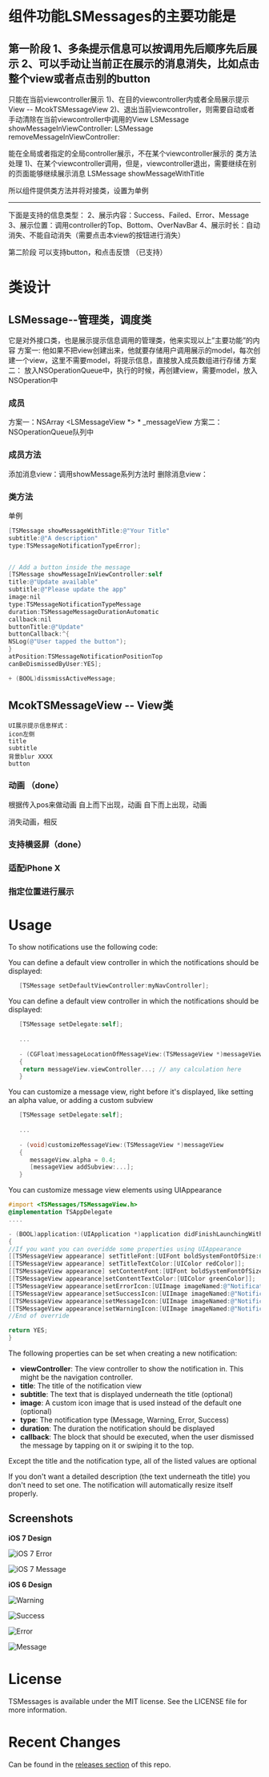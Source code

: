 # 组件功能LSMessages的主要功能是
第一阶段
1、多条提示信息可以按调用先后顺序先后展示
2、可以手动让当前正在展示的消息消失，比如点击整个view或者点击别的button
----
只能在当前viewcontroller展示
1)、在目的viewcontroller内或者全局展示提示View -- McokTSMessageView
2)、退出当前viewcontroller，则需要自动或者手动清除在当前viewcontroller中调用的View
LSMessage showMessageInViewController:
LSMessage removeMessageInViewController:

能在全局或者指定的全局controller展示，不在某个viewcontroller展示的
类方法处理
1)、在某个viewcontroller调用，但是，viewcontroller退出，需要继续在别的页面能够继续展示消息
LSMessage showMessageWithTitle


所以组件提供类方法并将对接类，设置为单例


----
下面是支持的信息类型：
2、展示内容：Success、Failed、Error、Message
3、展示位置：调用controller的Top、Bottom、OverNavBar
4、展示时长：自动消失、不能自动消失（需要点击本view的按钮进行消失）



第二阶段
可以支持button，和点击反馈 （已支持）


# 类设计

## LSMessage--管理类，调度类
它是对外接口类，也是展示提示信息调用的管理类，他来实现以上”主要功能”的内容
方案一:
他如果不把view创建出来，他就要存储用户调用展示的model，每次创建一个view，这里不需要model，将提示信息，直接放入成员数组进行存储
方案二：
放入NSOperationQueue中，执行的时候，再创建view，需要model，放入NSOperation中


### 成员
方案一：NSArray <LSMessageView *> * _messageView
方案二：NSOperationQueue队列中


### 成员方法
添加消息view：调用showMessage系列方法时
删除消息view：

### 类方法
单例

```objective-c
[TSMessage showMessageWithTitle:@"Your Title"
subtitle:@"A description"
type:TSMessageNotificationTypeError];


// Add a button inside the message
[TSMessage showMessageInViewController:self
title:@"Update available"
subtitle:@"Please update the app"
image:nil
type:TSMessageNotificationTypeMessage
duration:TSMessageMessageDurationAutomatic
callback:nil
buttonTitle:@"Update"
buttonCallback:^{
NSLog(@"User tapped the button");
}
atPosition:TSMessageNotificationPositionTop
canBeDismissedByUser:YES];

+ (BOOL)dissmissActiveMessage;
```


## McokTSMessageView -- View类
```o
UI展示提示信息样式：
icon左侧
title
subtitle
背景blur XXXX
button
```
### 动画 （done）
根据传入pos来做动画
自上而下出现，动画
自下而上出现，动画

消失动画，相反

### 支持横竖屏（done）
### 适配iPhone X
### 指定位置进行展示

# Usage

To show notifications use the following code:


You can define a default view controller in which the notifications should be displayed:
```objective-c
   [TSMessage setDefaultViewController:myNavController];
```

You can define a default view controller in which the notifications should be displayed:
```objective-c
   [TSMessage setDelegate:self];
   
   ...
   
   - (CGFloat)messageLocationOfMessageView:(TSMessageView *)messageView
   {
    return messageView.viewController...; // any calculation here
   }
```

You can customize a message view, right before it's displayed, like setting an alpha value, or adding a custom subview
```objective-c
   [TSMessage setDelegate:self];
   
   ...
   
   - (void)customizeMessageView:(TSMessageView *)messageView
   {
      messageView.alpha = 0.4;
      [messageView addSubview:...];
   }
```

You can customize message view elements using UIAppearance
```objective-c
#import <TSMessages/TSMessageView.h>
@implementation TSAppDelegate
....

- (BOOL)application:(UIApplication *)application didFinishLaunchingWithOptions:(NSDictionary *)launchOptions
{
//If you want you can overidde some properties using UIAppearance
[[TSMessageView appearance] setTitleFont:[UIFont boldSystemFontOfSize:6]];
[[TSMessageView appearance] setTitleTextColor:[UIColor redColor]];
[[TSMessageView appearance] setContentFont:[UIFont boldSystemFontOfSize:10]];
[[TSMessageView appearance]setContentTextColor:[UIColor greenColor]];
[[TSMessageView appearance]setErrorIcon:[UIImage imageNamed:@"NotificationButtonBackground"]];
[[TSMessageView appearance]setSuccessIcon:[UIImage imageNamed:@"NotificationButtonBackground"]];
[[TSMessageView appearance]setMessageIcon:[UIImage imageNamed:@"NotificationButtonBackground"]];
[[TSMessageView appearance]setWarningIcon:[UIImage imageNamed:@"NotificationButtonBackground"]];
//End of override

return YES;
}
```



The following properties can be set when creating a new notification:

* **viewController**: The view controller to show the notification in. This might be the navigation controller.
* **title**: The title of the notification view
* **subtitle**: The text that is displayed underneath the title (optional)
* **image**: A custom icon image that is used instead of the default one (optional)
* **type**: The notification type (Message, Warning, Error, Success)
* **duration**: The duration the notification should be displayed
* **callback**: The block that should be executed, when the user dismissed the message by tapping on it or swiping it to the top.

Except the title and the notification type, all of the listed values are optional

If you don't want a detailed description (the text underneath the title) you don't need to set one. The notification will automatically resize itself properly. 

## Screenshots

**iOS 7 Design**

![iOS 7 Error](http://www.toursprung.com/wp-content/uploads/2013/09/error_ios7.png)

![iOS 7 Message](http://www.toursprung.com/wp-content/uploads/2013/09/warning_ios7.png)

**iOS 6 Design**

![Warning](http://www.toursprung.com/wp-content/uploads/2013/04/iNotificationWarning.png)

![Success](http://www.toursprung.com/wp-content/uploads/2013/04/iNotificationSuccess.png)

![Error](http://www.toursprung.com/wp-content/uploads/2013/04/iNotificationError.png)

![Message](http://www.toursprung.com/wp-content/uploads/2013/04/iNotificationMessage.png)


# License
TSMessages is available under the MIT license. See the LICENSE file for more information.

# Recent Changes
Can be found in the [releases section](https://github.com/KrauseFx/TSMessages/releases) of this repo.
